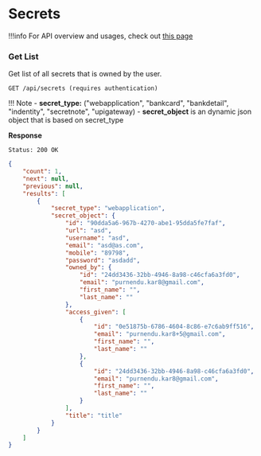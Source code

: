 # Secrets

!!!info
    For API overview and usages, check out [this page](0-overview.md)


### Get List
Get list of all secrets that is owned by the user.

```
GET /api/secrets (requires authentication)
```

!!! Note
    - **secret_type:** ("webapplication", "bankcard", "bankdetail", "indentity", "secretnote", "upigateway)
    - **secret_object** is an dynamic json object that is based on secret_type

**Response**
```
Status: 200 OK
```
```json
{
    "count": 1,
    "next": null,
    "previous": null,
    "results": [
        {
            "secret_type": "webapplication",
            "secret_object": {
                "id": "90dda5a6-967b-4270-abe1-95dda5fe7faf",
                "url": "asd",
                "username": "asd",
                "email": "asd@as.com",
                "mobile": "89798",
                "password": "asdadd",
                "owned_by": {
                    "id": "24dd3436-32bb-4946-8a98-c46cfa6a3fd0",
                    "email": "purnendu.kar8@gmail.com",
                    "first_name": "",
                    "last_name": ""
                },
                "access_given": [
                    {
                        "id": "0e51875b-6786-4604-8c86-e7c6ab9ff516",
                        "email": "purnendu.kar8+5@gmail.com",
                        "first_name": "",
                        "last_name": ""
                    },
                    {
                        "id": "24dd3436-32bb-4946-8a98-c46cfa6a3fd0",
                        "email": "purnendu.kar8@gmail.com",
                        "first_name": "",
                        "last_name": ""
                    }
                ],
                "title": "title"
            }
        }
    ]
}
```

